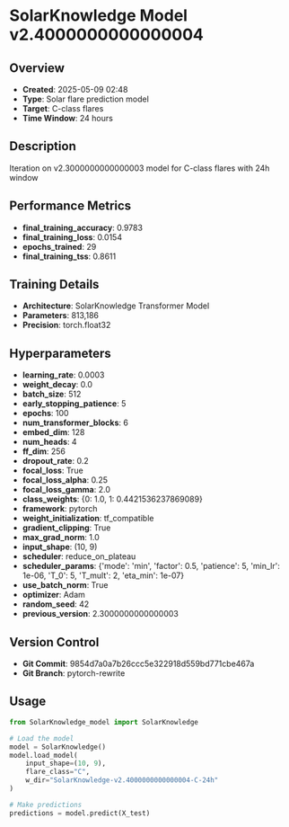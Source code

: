 # SolarKnowledge Model v2.4000000000000004

## Overview
- **Created**: 2025-05-09 02:48
- **Type**: Solar flare prediction model
- **Target**: C-class flares
- **Time Window**: 24 hours

## Description
Iteration on v2.3000000000000003 model for C-class flares with 24h window

## Performance Metrics
- **final_training_accuracy**: 0.9783
- **final_training_loss**: 0.0154
- **epochs_trained**: 29
- **final_training_tss**: 0.8611


## Training Details
- **Architecture**: SolarKnowledge Transformer Model
- **Parameters**: 813,186
- **Precision**: torch.float32

## Hyperparameters
- **learning_rate**: 0.0003
- **weight_decay**: 0.0
- **batch_size**: 512
- **early_stopping_patience**: 5
- **epochs**: 100
- **num_transformer_blocks**: 6
- **embed_dim**: 128
- **num_heads**: 4
- **ff_dim**: 256
- **dropout_rate**: 0.2
- **focal_loss**: True
- **focal_loss_alpha**: 0.25
- **focal_loss_gamma**: 2.0
- **class_weights**: {0: 1.0, 1: 0.4421536237869089}
- **framework**: pytorch
- **weight_initialization**: tf_compatible
- **gradient_clipping**: True
- **max_grad_norm**: 1.0
- **input_shape**: (10, 9)
- **scheduler**: reduce_on_plateau
- **scheduler_params**: {'mode': 'min', 'factor': 0.5, 'patience': 5, 'min_lr': 1e-06, 'T_0': 5, 'T_mult': 2, 'eta_min': 1e-07}
- **use_batch_norm**: True
- **optimizer**: Adam
- **random_seed**: 42
- **previous_version**: 2.3000000000000003

## Version Control
- **Git Commit**: 9854d7a0a7b26ccc5e322918d559bd771cbe467a
- **Git Branch**: pytorch-rewrite

## Usage
```python
from SolarKnowledge_model import SolarKnowledge

# Load the model
model = SolarKnowledge()
model.load_model(
    input_shape=(10, 9),
    flare_class="C",
    w_dir="SolarKnowledge-v2.4000000000000004-C-24h"
)

# Make predictions
predictions = model.predict(X_test)
```
